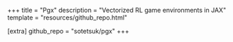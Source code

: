 +++
title = "Pgx"
description = "Vectorized RL game environments in JAX"
template = "resources/github_repo.html"

[extra]
github_repo = "sotetsuk/pgx"
+++